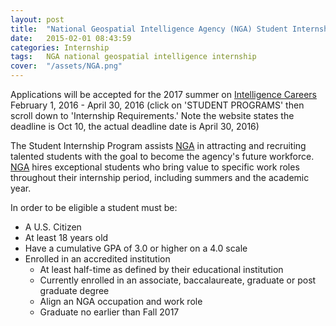 ```yaml
---
layout: post
title:  "National Geospatial Intelligence Agency (NGA) Student Internship 2017"
date:   2015-02-01 08:43:59
categories: Internship
tags:	NGA national geospatial intelligence internship
cover:  "/assets/NGA.png"
---
```


Applications will be accepted for the 2017 summer on [Intelligence Careers][intelligence careers]
February 1, 2016 - April 30, 2016 (click on 'STUDENT PROGRAMS' then scroll down to 'Internship Requirements.' 
Note the website states the deadline is Oct 10, the actual deadline date is April 30, 2016)

The Student Internship Program assists [NGA][NGA] in attracting and recruiting talented students with the goal to
become the agency's future workforce. [NGA][NGA] hires exceptional students who bring value to specific work roles 
throughout their internship period, including summers and the academic year.

In order to be eligible a student must be:
* A U.S. Citizen
* At least 18 years old
* Have a cumulative GPA of 3.0 or higher on a 4.0 scale
* Enrolled in an accredited institution
   * At least half-time as defined by their educational institution
   * Currently enrolled in an associate, baccalaureate, graduate or post graduate degree
   * Align an NGA occupation and work role
   * Graduate no earlier than Fall 2017


[intelligence careers]:https://www.intelligencecareers.gov/nga.html
[NGA]:https://www.nga.mil/Pages/Default.aspx
